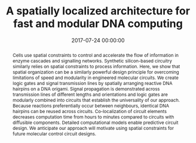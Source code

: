 ---
title: "A spatially localized architecture for fast and modular DNA computing"
subtitle: ""
summary: ""
authors: 
- Chatterjee G
- Dalchau N
- Muscat RA
- Phillips A
- Seelig G


tags: []
categories: [DNA Computing]
date: 2017-07-24 00:00:00
publishDate: 2017-07-24 00:00:00
featured: false
draft: false
publication: 'Nature Nanotechnology'
publication_types: ["2"]

doi: 'https://dx.doi.org/10.1038/nnano.2017.127'
abstract: Cells use spatial constraints to control and accelerate the flow of information in enzyme cascades and signalling networks. Synthetic silicon-based circuitry similarly relies on spatial constraints to process information. Here, we show that spatial organization can be a similarly powerful design principle for overcoming limitations of speed and modularity in engineered molecular circuits. We create logic gates and signal transmission lines by spatially arranging reactive DNA hairpins on a DNA origami. Signal propagation is demonstrated across transmission lines of different lengths and orientations and logic gates are modularly combined into circuits that establish the universality of our approach. Because reactions preferentially occur between neighbours, identical DNA hairpins can be reused across circuits. Co-localization of circuit elements decreases computation time from hours to minutes compared to circuits with diffusible components. Detailed computational models enable predictive circuit design. We anticipate our approach will motivate using spatial constraints for future molecular control circuit designs.

projects: []
---